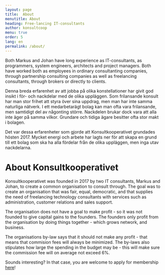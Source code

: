 ```yaml
---
layout: page
title:  About
menutitle: About
heading: Free-lancing IT-consultants
author: konsultcoop
menu: true
order: 5
lang: en
permalink: /about/
---
```

Both Markus and Johan have long experience as IT-consultants, as programmers, system engineers, architects and project managers. Both have worked both as employees in ordinary consultanting companies, through partnership consulting companies as well as freelancing consultants, through brokers or directly to clients.

Denna breda erfarenhet av att jobba på olika konstellationer har givit god insikt i för- och nackdelar med de olika uppläggen. Som frilansande konsult har man stor frihet att styra över sina uppdrag, men man har inte samma naturliga nätverk. I ett medarbetarägt bolag kan man ofta vara frilansande, men samtidigt del av någonting större. Nackdelen brukar dock vara att alla inte äger på samma vilkor. Grundare och tidiga ägare besitter ofta stor makt i bolagen.

Det var dessa erfarenheter som gjorde att Konsultkooperativet grundades hösten 2017. Mycket energi och arbete har lagts ner för att skapa en grund till ett bolag som ska ha alla fördelar från de olika uppläggen, men inga utav nackdelarna.

# About Konsultkooperativet
Konsultkooperativet was founded in 2017 by two IT consultants, Markus and Johan, to create a common organisation to consult through. The goal was to create an organisation that was fair, equal, democratic, and that supplies the need of freelancing technology consultants with services such as administration, customer relations and sales support.

The organisation does not have a goal to make profit - so it was not founded to give capital gains to the founders. The founders only profit from the organisation by doing things together - which grows network, and business.

The organisations by-law says that it should not make any profit - that means that commision fees will always be minimized. The by-laws also stipulates how large the spending in the budget may be - this will make sure the commission fee will on average not exceed 6%.

Sounds interesting? In that case, you are welcome to apply for membership [here](mailto:konsl@konsult.coop)!

